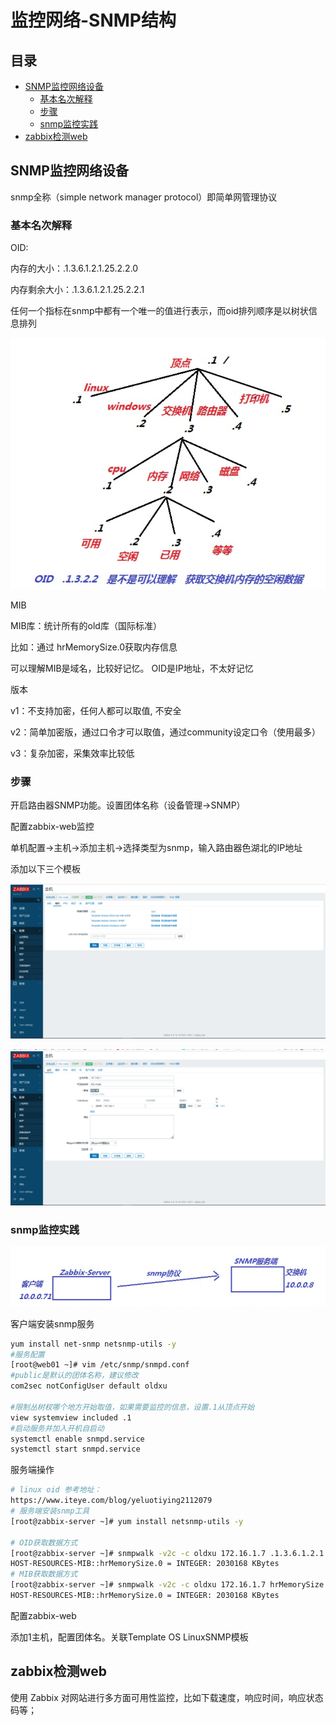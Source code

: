 # 监控网络-SNMP结构

## 目录

-   [SNMP监控网络设备](#SNMP监控网络设备)
    -   [基本名次解释](#基本名次解释)
    -   [步骤](#步骤)
    -   [snmp监控实践](#snmp监控实践)
-   [zabbix检测web](#zabbix检测web)

## SNMP监控网络设备

snmp全称（simple network manager protocol）即简单网管理协议

### 基本名次解释

OID:

内存的大小：.1.3.6.1.2.1.25.2.2.0

内存剩余大小：.1.3.6.1.2.1.25.2.2.1

任何一个指标在snmp中都有一个唯一的值进行表示，而oid排列顺序是以树状信息排列

![](image/image_oR2F35O0uP.png)

MIB

MIB库：统计所有的old库（国际标准）

比如：通过 hrMemorySize.0获取内存信息

可以理解MIB是域名，比较好记忆。 OID是IP地址，不太好记忆

版本

v1：不支持加密，任何人都可以取值, 不安全

v2：简单加密版，通过口令才可以取值，通过community设定口令（使用最多）

v3：复杂加密，采集效率比较低

### 步骤

开启路由器SNMP功能。设置团体名称（设备管理→SNMP）

配置zabbix-web监控

单机配置→主机→添加主机→选择类型为snmp，输入路由器色湖北的IP地址

添加以下三个模板

![](image/image_P-HTzPhecN.png)

![](image/image_vRs1M5ix-0.png)

### snmp监控实践

![](image/image_HhvcULhsWH.png)

客户端安装snmp服务

```bash
yum install net-snmp netsnmp-utils -y
#服务配置
[root@web01 ~]# vim /etc/snmp/snmpd.conf
#public是默认的团体名称，建议修改
com2sec notConfigUser default oldxu

#限制丛树杈哪个地方开始取值，如果需要监控的信息，设置.1从顶点开始
view systemview included .1
#启动服务并加入开机自启动
systemctl enable snmpd.service
systemctl start snmpd.service
```

服务端操作

```bash
# linux oid 参考地址：
https://www.iteye.com/blog/yeluotiying2112079
# 服务端安装snmp工具
[root@zabbix-server ~]# yum install netsnmp-utils -y

# OID获取数据方式
[root@zabbix-server ~]# snmpwalk -v2c -c oldxu 172.16.1.7 .1.3.6.1.2.1.25.2.2.0
HOST-RESOURCES-MIB::hrMemorySize.0 = INTEGER: 2030168 KBytes
# MIB获取数据方式
[root@zabbix-server ~]# snmpwalk -v2c -c oldxu 172.16.1.7 hrMemorySize.0
HOST-RESOURCES-MIB::hrMemorySize.0 = INTEGER: 2030168 KBytes

```

配置zabbix-web

添加1主机，配置团体名。关联Template OS  LinuxSNMP模板

## zabbix检测web

使用 Zabbix 对网站进行多方面可用性监控，比如下载速度，响应时间，响应状态码等；
